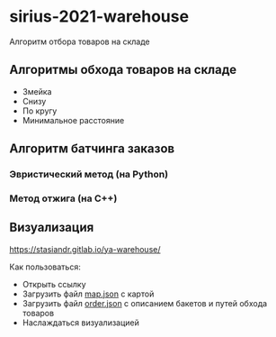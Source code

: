 # sirius-2021-warehouse
Алгоритм отбора товаров на складе

## Алгоритмы обхода товаров на складе

* Змейка
* Снизу
* По кругу
* Минимальное расстояние

## Алгоритм батчинга заказов

### Эвристический метод (на Python)

### Метод отжига (на C++)

## Визуализация

https://stasiandr.gitlab.io/ya-warehouse/

Как пользоваться:
* Открыть ссылку
* Загрузить файл [map.json](visual_sample/map.json) с картой
* Загрузить файл [order.json](visual_sample/order.json) с описанием бакетов и путей обхода товаров
* Наслаждаться визуализацией


